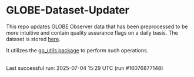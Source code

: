 # GLOBE-Dataset-Updater

This repo updates GLOBE Observer data that has been preprocessed to be more intuitive and contain quality assurance flags on a daily basis. The dataset is stored [here](https://github.com/Piphi5/GLOBE-Clean-Datasets).

It utilizes the [go_utils package](https://github.com/IGES-Geospatial/globe-observer-utils) to perform such operations.<br/><br/>

<!--run-start--> Last successful run: 2025-07-04 15:29 UTC (run #16076877148) <!--run-end-->
